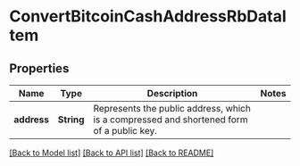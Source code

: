 # ConvertBitcoinCashAddressRbDataItem

## Properties

Name | Type | Description | Notes
------------ | ------------- | ------------- | -------------
**address** | **String** | Represents the public address, which is a compressed and shortened form of a public key. | 

[[Back to Model list]](../README.md#documentation-for-models) [[Back to API list]](../README.md#documentation-for-api-endpoints) [[Back to README]](../README.md)


